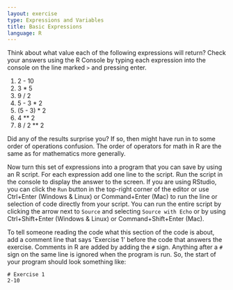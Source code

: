 ```yaml
---
layout: exercise
type: Expressions and Variables
title: Basic Expressions
language: R
---
```


Think about what value each of the following expressions will return?
Check your answers using the R Console by typing each expression into
the console on the line marked `>` and pressing enter.

1. 2 - 10
2. 3 \* 5
3. 9 / 2
4. 5 - 3 \* 2
5. (5 - 3) \* 2
6. 4 \*\* 2
7. 8 / 2 \*\* 2

Did any of the results surprise you? If so, then might have run in to some order
of operations confusion. The order of operators for math in R are the same as
for mathematics more generally.

Now turn this set of expressions into a program that you can save by using an R
script. For each expression add one line to the script. Run the script in the
console to display the answer to the screen. If you are using RStudio, you can
click the `Run` button in the top-right corner of the editor or use Ctrl+Enter
(Windows & Linux) or Command+Enter (Mac) to run the line or selection of code
directly from your script. You can run the entire script by clicking the arrow
next to `Source` and selecting `Source with Echo` or by using Ctrl+Shift+Enter
(Windows & Linux) or Command+Shift+Enter (Mac).

To tell someone reading the code what this section of the code is about,
add a comment line that says 'Exercise 1' before the code that answers
the exercise. Comments in R are added by adding the `#` sign.
Anything after a `#` sign on the same line is ignored when the program is
run. So, the start of your program should look something like:

    # Exercise 1
    2-10
